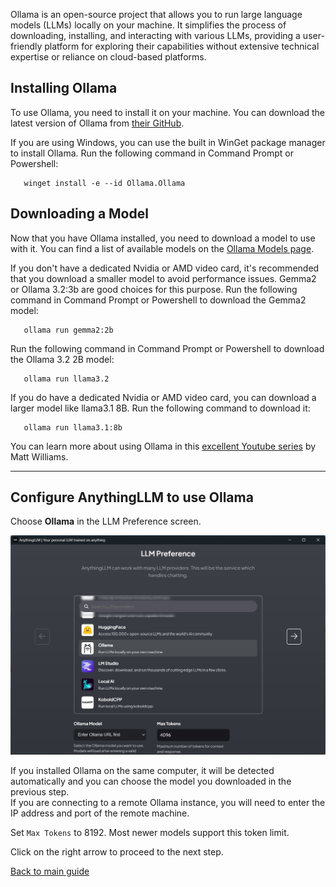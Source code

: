 Ollama is an open-source project that allows you to run large language models (LLMs) locally on your machine. It simplifies the process of downloading, installing, and interacting with various LLMs, providing a user-friendly platform for exploring their capabilities without extensive technical expertise or reliance on cloud-based platforms.

## Installing Ollama

To use Ollama, you need to install it on your machine. You can download the latest version of Ollama from [their GitHub](https://github.com/ollama/ollama?tab=readme-ov-file#windows-preview).  

If you are using Windows, you can use the built in WinGet package manager to install Ollama. Run the following command in Command Prompt or Powershell:

```shell
   winget install -e --id Ollama.Ollama
```

## Downloading a Model

Now that you have Ollama installed, you need to download a model to use with it. You can find a list of available models on the [Ollama Models page](https://ollama.com/library).

If you don't have a dedicated Nvidia or AMD video card, it's recommended that you download a smaller model to avoid performance issues. Gemma2 or Ollama 3.2:3b are good choices for this purpose. Run the following command in Command Prompt or Powershell to download the Gemma2 model:

```shell
   ollama run gemma2:2b
```
Run the following command in Command Prompt or Powershell to download the Ollama 3.2 2B model:

```shell
   ollama run llama3.2
```

If you do have a dedicated Nvidia or AMD video card, you can download a larger model like llama3.1 8B. Run the following command to download it:

```shell
   ollama run llama3.1:8b
```

You can learn more about using Ollama in this [excellent Youtube series](https://www.youtube.com/watch?v=e3j1a2PKw1k&list=PLvsHpqLkpw0fIT-WbjY-xBRxTftjwiTLB&index=3) by Matt Williams.

---

## Configure AnythingLLM to use Ollama

Choose **Ollama** in the LLM Preference screen.

![Screenshot Ollama Install](/media/AnythingLLM%20Start%20Install%20Ollama.jpg)

If you installed Ollama on the same computer, it will be detected automatically and you can choose the model you downloaded in the previous step.  
If you are connecting to a remote Ollama instance, you will need to enter the IP address and port of the remote machine.

Set `Max Tokens` to 8192. Most newer models support this token limit.

Click on the right arrow to proceed to the next step. 

[Back to main guide](/readme.md)